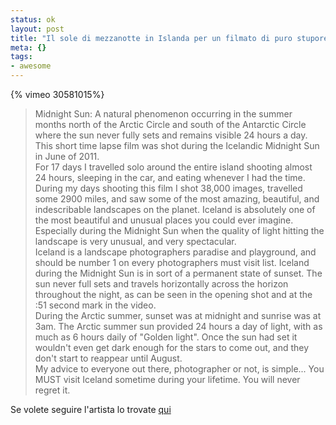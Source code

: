 ```yaml
--- 
status: ok
layout: post
title: "Il sole di mezzanotte in Islanda per un filmato di puro stupore"
meta: {}
tags: 
- awesome
---
```

{% vimeo 30581015%}

> Midnight Sun: A natural phenomenon occurring in the summer months north of the Arctic Circle and south of the Antarctic Circle where the sun never fully sets and remains visible 24 hours a day.  
> This short time lapse film was shot during the Icelandic Midnight Sun in June of 2011.  
> For 17 days I travelled solo around the entire island shooting almost 24 hours, sleeping in the car, and eating whenever I had the time. During my days shooting this film I shot 38,000 images, travelled some 2900 miles, and saw some of the most amazing, beautiful, and indescribable landscapes on the planet. Iceland is absolutely one of the most beautiful and unusual places you could ever imagine. Especially during the Midnight Sun when the quality of light hitting the landscape is very unusual, and very spectacular.  
> Iceland is a landscape photographers paradise and playground, and should be number 1 on every photographers must visit list. Iceland during the Midnight Sun is in sort of a permanent state of sunset. The sun never full sets and travels horizontally across the horizon throughout the night, as can be seen in the opening shot and at the :51 second mark in the video.   
> During the Arctic summer, sunset was at midnight and sunrise was at 3am. The Arctic summer sun provided 24 hours a day of light, with as much as 6 hours daily of "Golden light". Once the sun had set it wouldn't even get dark enough for the stars to come out, and they don't start to reappear until August.  
> My advice to everyone out there, photographer or not, is simple... You MUST visit Iceland sometime during your lifetime. You will never regret it.  

Se volete seguire l'artista lo trovate [qui](http://www.vimeo.com/scientifantastic)
